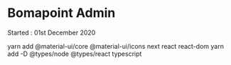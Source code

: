 # Bomapoint Admin

Started : 01st December 2020


yarn add @material-ui/core @material-ui/icons next react react-dom
yarn add -D  @types/node @types/react typescript